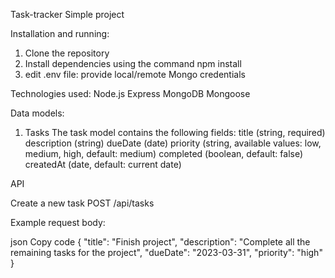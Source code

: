 Task-tracker
Simple project

Installation and running:
1. Clone the repository
2. Install dependencies using the command npm install
3. edit .env file: provide local/remote Mongo credentials

Technologies used:
Node.js
Express
MongoDB
Mongoose

Data models:
1. Tasks
The task model contains the following fields:
title (string, required)
description (string)
dueDate (date)
priority (string, available values: low, medium, high, default: medium)
completed (boolean, default: false)
createdAt (date, default: current date)

API

Create a new task
POST /api/tasks

Example request body:

json
Copy code
{
"title": "Finish project",
"description": "Complete all the remaining tasks for the project",
"dueDate": "2023-03-31",
"priority": "high"
}
